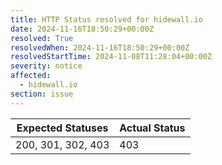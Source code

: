 ```yaml
---
title: HTTP Status resolved for hidewall.io
date: 2024-11-16T18:50:29+00:00Z
resolved: True
resolvedWhen: 2024-11-16T18:50:29+00:00Z
resolvedStartTime: 2024-11-08T11:28:04+00:00Z
severity: notice
affected:
  - hidewall.io
section: issue
---
```


| Expected Statuses | Actual Status  |
|-------------------|----------------|
| 200, 301, 302, 403 | 403 |
